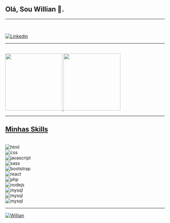 
## Olá, Sou Willian 👋.

 <hr>
 <br>

  [![Linkedin](https://img.shields.io/badge/LinkedIn-0077B5?style=for-the-badge&logo=linkedin&logoColor=white)](https://www.linkedin.com/in/willian-marcos/) 
    
 <hr>
 <br>

  <a href="https://github.com/Williaan">
  <img height="180em" src="https://github-readme-stats.vercel.app/api?username=Williaan&show_icons=true&theme=dark&include_all_commits=true&count_private=true"/>
  <img height="180em" src="https://github-readme-stats.vercel.app/api/top-langs/?username=Williaan&layout=compact&langs_count=7&theme=dark"/>

<br>
<hr>

## Minhas Skills

<div style='display: inline-block'><br>
    <img align='center' alt='html' src='https://img.shields.io/badge/HTML5-E34F26?style=for-the-badge&logo=html5&logoColor=white'>    <br />  
    <img align='center' alt='css' src='https://img.shields.io/badge/CSS3-1572B6?style=for-the-badge&logo=css3&logoColor=white'>      <br /> 
    <img align='center' alt='javascript' src='https://img.shields.io/badge/JavaScript-F7DF1E?style=for-the-badge&logo=javascript&logoColor=black'> <br /> 
    <img align='center' alt='sass' src='https://img.shields.io/badge/Sass-CC6699?style=for-the-badge&logo=sass&logoColor=white'>     <br /> 
    <img align='center' alt='bootstrap' src='https://img.shields.io/badge/Bootstrap-563D7C?style=for-the-badge&logo=bootstrap&logoColor=white'>   <br /> 
    <img align='center' alt='react' src='https://img.shields.io/badge/React-20232A?style=for-the-badge&logo=react&logoColor=61DAFB'>     <br /> 
     <img align='center' alt='php' src='https://img.shields.io/badge/PHP-777BB4?style=for-the-badge&logo=php&logoColor=white'>     <br /> 
    <img align='center' alt='nodejs' src='https://img.shields.io/badge/Node.js-43853D?style=for-the-badge&logo=node.js&logoColor=white'>     <br /> 
    <img align='center' alt='mysql' src='https://img.shields.io/badge/MySQL-00000F?style=for-the-badge&logo=mysql&logoColor=white'>      <br /> 
    <img align='center' alt='mysql' src='https://img.shields.io/badge/PostgreSQL-316192?style=for-the-badge&logo=postgresql&logoColor=white'>    <br />   
    <img align='center' alt='mysql' src='https://img.shields.io/badge/GIT-E44C30?style=for-the-badge&logo=git&logoColor=white'>  <br /> 

</div>
 <br>
 <hr>
  <p align="left">
    <img src="https://komarev.com/ghpvc/?username=Willian&label=Profile%20views&color=0e75b6&style=flat" alt="Willian" /> 
  </p>
 <br>
 
 
